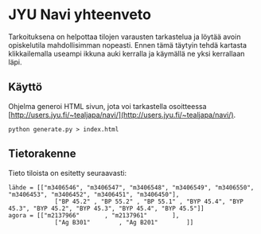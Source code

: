 # JYU Navi yhteenveto

Tarkoituksena on helpottaa tilojen varausten tarkastelua ja löytää avoin opiskelutila mahdollisimman nopeasti.
Ennen tämä täytyin tehdä kartasta klikkailemalla useampi ikkuna auki kerralla ja käymällä ne yksi kerrallaan läpi. 

## Käyttö 

Ohjelma generoi HTML sivun, jota voi tarkastella osoitteessa [http://users.jyu.fi/~tealjapa/navi/](http://users.jyu.fi/~tealjapa/navi/).

```
python generate.py > index.html
```

## Tietorakenne

Tieto tiloista on esitetty seuraavasti:

```
lähde = [["m3406546", "m3406547", "m3406548", "m3406549", "m3406550", "m3406453", "m3406452", "m3406451", "m3406450"],
             ["BP 45.2" , "BP 55.2" , "BP 55.1" , "BYP 45.4", "BYP 45.3", "BYP 45.2", "BYP 45.3", "BYP 45.4", "BYP 45.5"]]
agora = [["m2137966"       , "m2137961"       ],
             ["Ag B301"        , "Ag B201"        ]]


``` 
